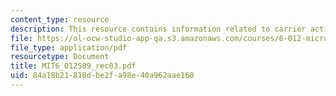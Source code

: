 ```yaml
---
content_type: resource
description: This resource contains information related to carrier action.
file: https://ol-ocw-studio-app-qa.s3.amazonaws.com/courses/6-012-microelectronic-devices-and-circuits-spring-2009/84a18b21818dbe2fa98e40a962aae160_MIT6_012S09_rec03.pdf
file_type: application/pdf
resourcetype: Document
title: MIT6_012S09_rec03.pdf
uid: 84a18b21-818d-be2f-a98e-40a962aae160
---
```

